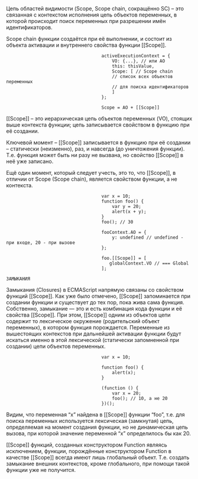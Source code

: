 Цепь областей видимости (Scope, Scope chain, сокращённо SC) – это связанная с контекстом исполнения цепь объектов переменных, в которой происходит поиск переменных при разрешении имён идентификаторов.

Scope chain функции создаётся при её выполнении, и состоит из объекта активации и внутреннего свойства функции [[Scope]].

                                        activeExecutionContext = {
                                            VO: {...}, // или AO
                                            this: thisValue,
                                            Scope: [ // Scope chain
                                            // список всех объектов переменных
                                            // для поиска идентификаторов
                                            ] 
                                        };

                                        Scope = AO + [[Scope]]

[[Scope]] – это иерархическая цепь объектов переменных (VO), стоящих выше контекста функции; цепь записывается свойством в функцию при её создании.

Ключевой момент – [[Scope]] записывается в функцию при её создании – статически (неизменно), раз, и навсегда (до уничтожения функции). Т.е. функция может быть ни разу не вызвана, но свойство [[Scope]] в неё уже записано.

Ещё один момент, который следует учесть, это то, что [[Scope]], в отличии от Scope (Scope chain), является свойством функции, а не контекста.

                                        var x = 10;
                                        function foo() {
                                            var y = 20;
                                            alert(x + y);
                                        }
                                        foo(); // 30

                                        fooContext.AO = {
                                            y: undefined // undefined - при входе, 20 - при вызове
                                        };

                                        foo.[[Scope]] = [
                                           globalContext.VO // === Global
                                        ];

    ЗАМЫКАНИЯ

Замыкания (Closures) в ECMAScript напрямую связаны со свойством функций [[Scope]]. Как уже было отмечено, [[Scope]] запоминается при создании функции и существует до тех пор, пока жива сама функция. Собственно, замыкание — это и есть комбинация кода функции и её свойства [[Scope]]. При этом, [[Scope]] одним из объектов цепи содержит то лексическое окружение (родительский объект переменных), в котором функция порождается. Переменные из вышестоящих контекстов при дальнейшей активации функции будут искаться именно в этой лексической (статически запомненной при создании) цепи объектов переменных.

                                        var x = 10;
                                        
                                        function foo() {
                                            alert(x);
                                        }
                                        
                                        (function () {
                                            var x = 20;
                                            foo(); // 10, а не 20
                                        })();

Видим, что переменная “x” найдена в [[Scope]] функции “foo”, т.е. для поиска переменных используется лексическая (замкнутая) цепь, определяемая на момент создания функции, но не динамическая цепь вызова, при которой значение переменной “x” определилось бы как 20.

[[Scope]] функций, созданных конструктором Function
являясь исключением, функции, порождённые конструктором Function в качестве [[Scope]] всегда имеют лишь глобальный объект. Т.е. создать замыкание внешних контекстов, кроме глобального, при помощи такой функции уже не получится.